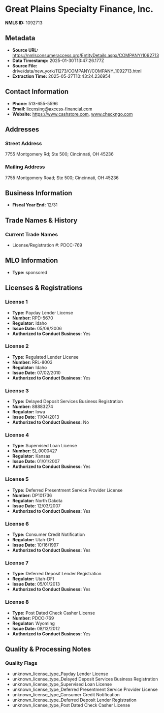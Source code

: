 # Great Plains Specialty Finance, Inc.

**NMLS ID:** 1092713

## Metadata
- **Source URL:** https://nmlsconsumeraccess.org/EntityDetails.aspx/COMPANY/1092713
- **Data Timestamp:** 2025-01-30T13:47:26.177Z
- **Source File:** drive/data/new_york/11273/COMPANY/COMPANY_1092713.html
- **Extraction Time:** 2025-05-27T10:43:24.236954

## Contact Information
- **Phone:** 513-655-5596
- **Email:** licensing@axcess-financial.com
- **Website:** https://www.cashstore.com, www.checkngo.com

## Addresses
### Street Address
7755 Montgomery Rd; Ste 500; Cincinnati, OH 45236

### Mailing Address
7755 Montgomery Road; Ste 500; Cincinnati, OH 45236

## Business Information
- **Fiscal Year End:** 12/31

## Trade Names & History
### Current Trade Names
- License/Registration #: PDCC-769

## MLO Information
- **Type:** sponsored

## Licenses & Registrations

### License 1
- **Type:** Payday Lender License
- **Number:** RPD-5670
- **Regulator:** Idaho
- **Issue Date:** 05/09/2006
- **Authorized to Conduct Business:** Yes

### License 2
- **Type:** Regulated Lender License
- **Number:** RRL-8003
- **Regulator:** Idaho
- **Issue Date:** 07/02/2010
- **Authorized to Conduct Business:** Yes

### License 3
- **Type:** Delayed Deposit Services Business Registration
- **Number:** 88883274
- **Regulator:** Iowa
- **Issue Date:** 11/04/2013
- **Authorized to Conduct Business:** No

### License 4
- **Type:** Supervised Loan License
- **Number:** SL.0000427
- **Regulator:** Kansas
- **Issue Date:** 01/01/2007
- **Authorized to Conduct Business:** Yes

### License 5
- **Type:** Deferred Presentment Service Provider License
- **Number:** DP101736
- **Regulator:** North Dakota
- **Issue Date:** 12/03/2007
- **Authorized to Conduct Business:** Yes

### License 6
- **Type:** Consumer Credit Notification
- **Regulator:** Utah-DFI
- **Issue Date:** 10/16/1997
- **Authorized to Conduct Business:** Yes

### License 7
- **Type:** Deferred Deposit Lender Registration
- **Regulator:** Utah-DFI
- **Issue Date:** 05/01/2013
- **Authorized to Conduct Business:** Yes

### License 8
- **Type:** Post Dated Check Casher License
- **Number:** PDCC-769
- **Regulator:** Wyoming
- **Issue Date:** 08/13/2012
- **Authorized to Conduct Business:** Yes

## Quality & Processing Notes
### Quality Flags
- unknown_license_type_Payday Lender License
- unknown_license_type_Delayed Deposit Services Business Registration
- unknown_license_type_Supervised Loan License
- unknown_license_type_Deferred Presentment Service Provider License
- unknown_license_type_Consumer Credit Notification
- unknown_license_type_Deferred Deposit Lender Registration
- unknown_license_type_Post Dated Check Casher License
